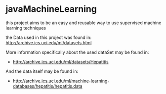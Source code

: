 # javaMachineLearning

this project aims to be an easy and reusable way to use supervised machine learning techniques

the Data used in this project was found in: http://archive.ics.uci.edu/ml/datasets.html

More information specifically about the used dataSet may be found in:

* http://archive.ics.uci.edu/ml/datasets/Hepatitis

And the data itself may be found in:

* http://archive.ics.uci.edu/ml/machine-learning-databases/hepatitis/hepatitis.data
